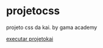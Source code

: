 # projetocss
 projeto css da kai. by gama academy

<a href="https://danilordev.github.io/projetocss/projetokai/"> executar projetokai</a>
